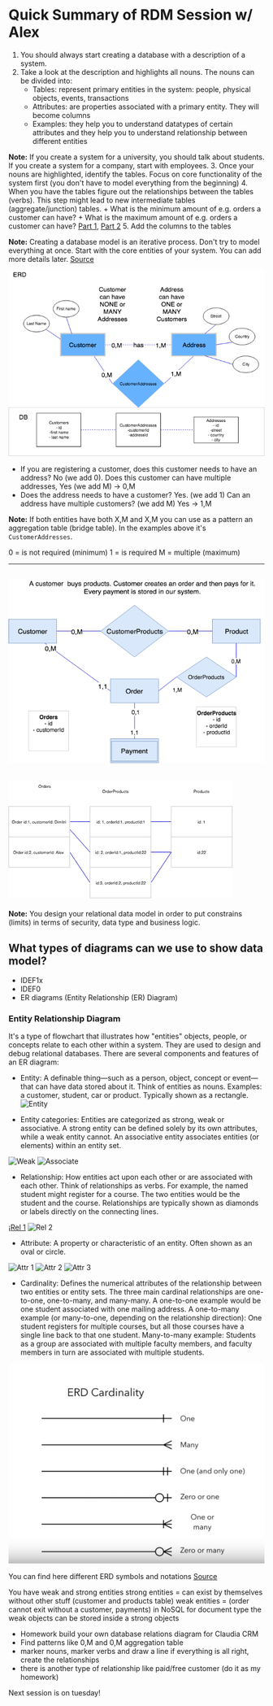 # Quick Summary of RDM Session w/ Alex

1. You should always start creating a database with a description of a system. 
2. Take a look at the description and highlights all nouns. The nouns can be divided into:
    + Tables: represent primary entities in the system: people, physical objects, events, transactions
    + Attributes: are properties associated with a primary entity. They will become columns
    + Examples: they help you to understand datatypes of certain attributes and they help you to understand relationship between different entities

**Note:** If you create a system for a university, you should talk about students. If you create a system for a company, start with employees.
3. Once your nouns are highlighted, identify the tables. Focus on core functionality of the system first (you don't have to model everything from the beginning)
4. When you have the tables figure out the relationships between the tables (verbs). This step might lead to new intermediate tables (aggregate/junction) tables.
    + What is the minimum amount of e.g. orders a customer can have?
    + What is the maximum amount of e.g. orders a customer can have? [Part 1](https://www.youtube.com/watch?v=QpdhBUYk7Kk), [Part 2](https://www.youtube.com/watch?v=-CuY5ADwn24)
5. Add the columns to the tables

**Note:** Creating a database model is an iterative process. Don't try to model everything at once. Start with the core entities of your system. You can add more details later. [Source](https://www.vertabelo.com/blog/technical-articles/how-to-create-a-database-model-from-scratch)


![Customer](./images/CustomerAddress.png)

* If you are registering a customer, does this customer needs to have an address? No (we add 0). Does this customer can have multiple addresses, Yes (we add M) -> 0,M
* Does the address needs to have a customer? Yes. (we add 1) Can an address have multiple customers? (we add M) Yes -> 1,M

**Note:** If both entities have both X,M and X,M you can use as a pattern an aggregation table (bridge table). In the examples above it's `CustomerAddresses`. 

0 = is not required (minimum)
1 = is required
M = multiple (maximum)

---
![Shop](./images/ER-shop.png)
---
![Translation to Tables](./images/ER-translation-to-DB-Tables.png)
---


**Note:** You design your relational data model in order to put constrains (limits) in terms of security, data type and business logic.

## What types of diagrams can we use to show data model?

- IDEF1x
- IDEF0
- ER diagrams (Entity Relationship (ER) Diagram)

### Entity Relationship Diagram 

It's a type of flowchart that illustrates how "entities" objects, people, or concepts relate to each other within a system. They are used to design and debug relational databases. There are several components and features of an ER diagram:

* Entity: A definable thing—such as a person, object, concept or event—that can have data stored about it. Think of entities as nouns. Examples: a customer, student, car or product. Typically shown as a rectangle. 
![Entity](https://d2slcw3kip6qmk.cloudfront.net/marketing/pages/chart/seo/ERD/discovery/erd-symbols-01.svg)

* Entity categories: Entities are categorized as strong, weak or associative. A strong entity can be defined solely by its own attributes, while a weak entity cannot. An associative entity associates entities (or elements) within an entity set. 

![Weak](https://d2slcw3kip6qmk.cloudfront.net/marketing/pages/chart/seo/ERD/discovery/erd-symbols-02.svg) 
![Associate](https://d2slcw3kip6qmk.cloudfront.net/marketing/pages/chart/seo/ERD/discovery/erd-symbols-03.svg)

* Relationship: How entities act upon each other or are associated with each other. Think of relationships as verbs. For example, the named student might register for a course. The two entities would be the student and the course. Relationships are typically shown as diamonds or labels directly on the connecting lines.

¡[Rel 1](https://d2slcw3kip6qmk.cloudfront.net/marketing/pages/chart/seo/ERD/discovery/erd-symbols-09.svg)
![Rel 2](https://d2slcw3kip6qmk.cloudfront.net/marketing/pages/chart/seo/ERD/discovery/erd-symbols-10.svg)

* Attribute: A property or characteristic of an entity. Often shown as an oval or circle.

![Attr 1](https://d2slcw3kip6qmk.cloudfront.net/marketing/pages/chart/seo/ERD/discovery/erd-symbols-04.svg)
![Attr 2](https://d2slcw3kip6qmk.cloudfront.net/marketing/pages/chart/seo/ERD/discovery/erd-symbols-05.svg)
![Attr 3](https://d2slcw3kip6qmk.cloudfront.net/marketing/pages/chart/seo/ERD/discovery/erd-symbols-06.svg)

* Cardinality: Defines the numerical attributes of the relationship between two entities or entity sets. The three main cardinal relationships are one-to-one, one-to-many, and many-many. A one-to-one example would be one student associated with one mailing address. A one-to-many example (or many-to-one, depending on the relationship direction): One student registers for multiple courses, but all those courses have a single line back to that one student. Many-to-many example: Students as a group are associated with multiple faculty members, and faculty members in turn are associated with multiple students.

![Cardinality](./images/er-cardinality.png)

You can find here different ERD symbols and notations [Source](https://www.lucidchart.com/pages/er-diagrams)




You have weak and strong entities
strong entities = can exist by themselves without other stuff (customer and products table)
weak entities =  (order cannot exit without a customer, payments)
in NoSQL for document type the weak objects can be stored inside a strong objects

- Homework build your own database relations diagram for Claudia CRM
- Find patterns like 0,M and 0,M aggregation table
- marker nouns, marker verbs and draw a line if everything is all right, create the relationships
- there is another type of relationship like paid/free customer (do it as my homework)

Next session is on tuesday!
